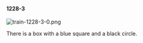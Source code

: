 #### 1228-3
![train-1228-3-0.png](https://github.com/lil-lab/nlvr/raw/master/nlvr/train/images/50/train-1228-3-0.png "train-1228-3-0.png")

There is a box with a blue square and a black circle.